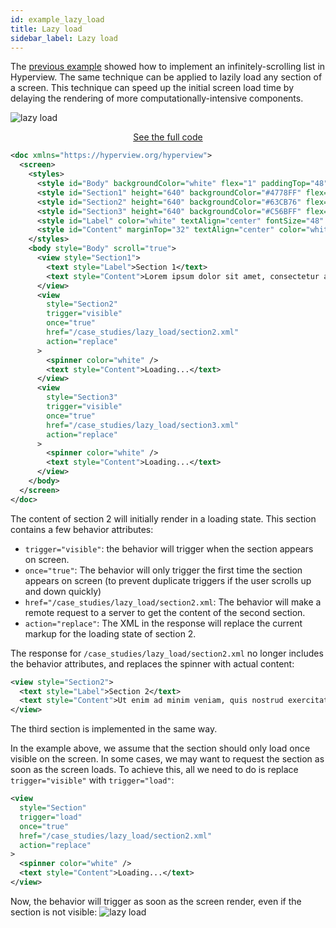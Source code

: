 ```yaml
---
id: example_lazy_load
title: Lazy load
sidebar_label: Lazy load
---
```


The [previous example](/docs/example_infinite_scroll) showed how to implement an infinitely-scrolling list in Hyperview. The same technique can be applied to lazily load any section of a screen. This technique can speed up the initial screen load time by delaying the rendering of more computationally-intensive components.

![lazy load](/img/example_lazy_load1.gif)

<div style="text-align:center;margin-bottom:1em;">
  <a class="button" href="https://github.com/Instawork/hyperview/tree/master/examples/case_studies/lazy_load">See the full code</a>
</div>

```xml
<doc xmlns="https://hyperview.org/hyperview">
  <screen>
    <styles>
      <style id="Body" backgroundColor="white" flex="1" paddingTop="48" />
      <style id="Section1" height="640" backgroundColor="#4778FF" flex="1" padding="48" />
      <style id="Section2" height="640" backgroundColor="#63CB76" flex="1" padding="48" />
      <style id="Section3" height="640" backgroundColor="#C56BFF" flex="1" padding="48" />
      <style id="Label" color="white" textAlign="center" fontSize="48" fontWeight="bold" />
      <style id="Content" marginTop="32" textAlign="center" color="white" fontSize="18" fontWeight="normal" />
    </styles>
    <body style="Body" scroll="true">
      <view style="Section1">
        <text style="Label">Section 1</text>
        <text style="Content">Lorem ipsum dolor sit amet, consectetur adipiscing elit, sed do eiusmod tempor incididunt ut labore et dolore magna aliqua.</text>
      </view>
      <view
        style="Section2"
        trigger="visible"
        once="true"
        href="/case_studies/lazy_load/section2.xml"
        action="replace"
      >
        <spinner color="white" />
        <text style="Content">Loading...</text>
      </view>
      <view
        style="Section3"
        trigger="visible"
        once="true"
        href="/case_studies/lazy_load/section3.xml"
        action="replace"
      >
        <spinner color="white" />
        <text style="Content">Loading...</text>
      </view>
    </body>
  </screen>
</doc>
```

The content of section 2 will initially render in a loading state. This section contains a few behavior attributes:
- `trigger="visible"`: the behavior will trigger when the section appears on screen.
- `once="true"`: The behavior will only trigger the first time the section appears on screen (to prevent duplicate triggers if the user scrolls up and down quickly)
- `href="/case_studies/lazy_load/section2.xml`: The behavior will make a remote request to a server to get the content of the second section.
- `action="replace"`: The XML in the response will replace the current markup for the loading state of section 2.

The response for `/case_studies/lazy_load/section2.xml` no longer includes the behavior attributes, and replaces the spinner with actual content:
```xml
<view style="Section2">
  <text style="Label">Section 2</text>
  <text style="Content">Ut enim ad minim veniam, quis nostrud exercitation ullamco laboris nisi ut aliquip ex ea commodo consequat. Duis aute irure dolor in reprehenderit in voluptate velit esse cillum dolore eu fugiat nulla pariatur.</text>
</view>
```

The third section is implemented in the same way.

In the example above, we assume that the section should only load once visible on the screen. In some cases, we may want to request the section as soon as the screen loads. To achieve this, all we need to do is replace `trigger="visible"` with `trigger="load"`:
```xml
<view
  style="Section"
  trigger="load"
  once="true"
  href="/case_studies/lazy_load/section2.xml"
  action="replace"
>
  <spinner color="white" />
  <text style="Content">Loading...</text>
</view>
```
Now, the behavior will trigger as soon as the screen render, even if the section is not visible:
![lazy load](/img/example_lazy_load2.gif)
